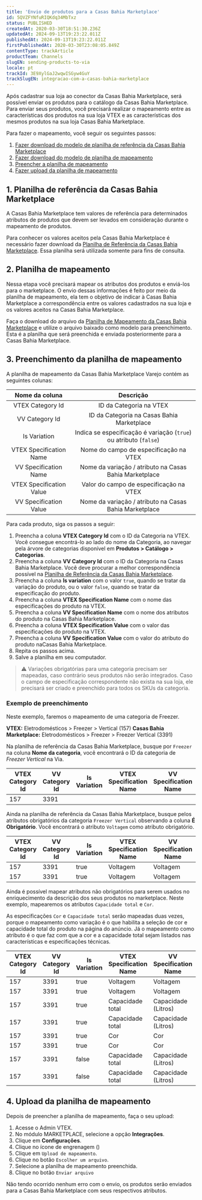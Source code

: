 ```yaml
---
title: 'Envio de produtos para a Casas Bahia Marketplace'
id: 5QVZFYNfuRIQKdq34MbTxz
status: PUBLISHED
createdAt: 2020-03-30T18:51:30.236Z
updatedAt: 2024-09-13T19:23:22.011Z
publishedAt: 2024-09-13T19:23:22.011Z
firstPublishedAt: 2020-03-30T23:08:05.849Z
contentType: trackArticle
productTeam: Channels
slugEN: sending-products-to-via
locale: pt
trackId: 3E9XylGaJ2wqwISGyw4GuY
trackSlugEN: integracao-com-a-casas-bahia-marketplace
---
```


Após cadastrar sua loja ao conector da Casas Bahia Marketplace, será possível enviar os produtos para o catálogo da Casas Bahia Marketplace. Para enviar seus produtos, você precisará realizar o mapeamento entre as características dos produtos na sua loja VTEX e as características dos mesmos produtos na sua loja Casas Bahia Marketplace. 

Para fazer o mapeamento, você seguir os seguintes passos:

1. [Fazer download do modelo de planilha de referência da Casas Bahia Marketplace](#1-planilha-de-referencia-da-casas-bahia-marketplace)
2. [Fazer download do modelo de planilha de mapeamento](#2-planilha-de-mapeamento)
3. [Preencher a planilha de mapeamento](#3-preenchimento-da-planilha-de-mapeamento)
4. [Fazer upload da planilha de mapeamento](#4-upload-da-planilha-de-mapeamento)

## 1. Planilha de referência da Casas Bahia Marketplace

A Casas Bahia Marketplace tem valores de referência para determinados atributos de produtos que devem ser levados em consideração durante o mapeamento de produtos. 

Para conhecer os valores aceitos pela Casas Bahia Marketplace é necessário fazer download da [Planilha de Referência da Casas Bahia Marketplace](//downloads.ctfassets.net/alneenqid6w5/V8zddFJSgYjQTKVQC810o/7313e8727ddd1311df3f201f2c140215/viavarejo-categories__1_.csv). Essa planilha será utilizada somente para fins de consulta.

## 2. Planilha de mapeamento

Nessa etapa você precisará mapear os atributos dos produtos e enviá-los para o marketplace. O envio dessas informações é feito por meio da planilha de mapeamento, ela tem o objetivo de indicar à Casas Bahia Marketplace a correspondência entre os valores cadastrados na sua loja e os valores aceitos na Casas Bahia Marketplace.

Faça o download do arquivo da [ Planilha de Mapeamento da Casas Bahia Marketplace](//assets.ctfassets.net/alneenqid6w5/3y2lW3BcJPIg35Eeba9DI8/d364bd1a57319f4d830b4dd51aa95c86/vvj_map__1_.xlsx) e utilize o arquivo baixado como modelo para preenchimento. Esta é a planilha que será preenchida e enviada posteriormente para a Casas Bahia Marketplace.

## 3. Preenchimento da planilha de mapeamento

A planilha de mapeamento da Casas Bahia Marketplace Varejo contém as seguintes colunas:

| Nome da coluna | Descrição  |
| :-------:| :--------:|
| VTEX Category Id| ID da Categoria na VTEX |
| VV Category Id | ID da Categoria na Casas Bahia Marketplace  |
| Is Variation | Indica se especificação é variação (`true`) ou atributo (`false`) |
| VTEX Specification Name  | Nome do campo de especificação na VTEX |
| VV Specification Name  | Nome da variação / atributo na Casas Bahia Marketplace  |
| VTEX Specification Value | Valor do campo de especificação na VTEX |
| VV Specification Value | Nome da variação / atributo na Casas Bahia Marketplace |

Para cada produto, siga os passos a seguir: 

1. Preencha a coluna **VTEX Category Id** com o ID da Categoria na VTEX. Você consegue encontrá-lo ao lado do nome da Categoria, ao navegar pela árvore de categorias disponível em **Produtos > Catálogo > Categorias**.
2. Preencha a coluna **VV Category Id** com o ID da Categoria na Casas Bahia Marketplace. Você deve procurar a melhor correspondência possível na [Planilha de Referência da Casas Bahia Marketplace](#1-planilha-de-referencia-da-casas-bahia-marketplace).
3. Preencha a coluna **Is variation** com o valor `true`, quando se tratar da variação do produto, ou o valor `false`, quando se tratar da especificação do produto.
4. Preencha a coluna **VTEX Specification Name** com o nome das especificações do produto na VTEX.
5. Preencha a coluna **VV Specification Name** com o nome dos atributos do produto na Casas Bahia Marketplace.
6. Preencha a coluna **VTEX Specification Value** com o valor das especificações do produto na VTEX.
7. Preencha a coluna **VV Specification Value** com o valor do atributo do produto naCasas Bahia Marketplace.
8. Repita os passos acima.
9. Salve a planilha em seu computador.

> ⚠️ Variações obrigatórias para uma categoria precisam ser mapeadas, caso contrário seus produtos não serão integrados. Caso o campo de especificação correspondente não exista na sua loja, ele precisará ser criado e preenchido para todos os SKUs da categoria.

### Exemplo de preenchimento

Neste exemplo, faremos o mapeamento de uma categoria de Freezer.

**VTEX:** Eletrodomésticos > Freezer > Vertical (157)
**Casas Bahia Marketplace:** Eletrodomésticos > Freezer > Freezer Vertical (3391)

Na planilha de referência da Casas Bahia Marketplace, busque por `Freezer` na coluna **Nome da categoria**, você encontrará o ID da categoria de *Freezer Vertical* na Via.

| VTEX Category Id | VV Category Id | Is Variation | VTEX Specification Name | VV Specification Name | VTEX Specification Value | VV Specification Value |
| ---- | ---- | ----| -----| ----|----|----|
| 157 | 3391 |    |    |     |     |     |

Ainda na planilha de referência da Casas Bahia Marketplace, busque pelos atributos obrigatórios da categoria `Freezer Vertical` observando a coluna **É Obrigatório**. Você encontrará o atributo `Voltagem` como atributo obrigatório. 

| VTEX Category Id | VV Category Id | Is Variation | VTEX Specification Name | VV Specification Name | VTEX Specification Value | VV Specification Value |
| ---- | ----- | ----- | ----- | ---- | ---- | ---- |
| 157| 3391 | true | Voltagem | Voltagem | 127 volts | 110V |
| 157 | 3391 | true | Voltagem | Voltagem | 220 volts | 220V |

Ainda é possível mapear atributos não obrigatórios para serem usados no enriquecimento da descrição dos seus produtos no marketplace. Neste exemplo, mapearemos os atributos `Capacidade total` e `Cor`.

As especificações `Cor` e `Capacidade total` serão mapeadas duas vezes, porque o mapeamento como variação é o que habilita a seleção de cor e capacidade total do produto na página do anúncio. Já o mapeamento como atributo é o que faz com que a cor e a capacidade total sejam listados nas características e especificações técnicas.

| VTEX Category Id | VV Category Id | Is Variation | VTEX Specification Name | VV Specification Name | VTEX Specification Value | VV Specification Value |
| ----- | ----- | ----- | -----| ---- | ----- | ----- |
| 157| 3391 | true | Voltagem | Voltagem | 127 volts | 110V |
| 157 | 3391 | true | Voltagem | Voltagem | 220 volts | 220V |
| 157| 3391 | true | Capacidade total | Capacidade (Litros)| 246l | 246L |
| 157 | 3391 | true | Capacidade total | Capacidade (Litros) | 565l | 565L |
| 157 | 3391 | true | Cor | Cor | Branco | Branco |
| 157 | 3391 | true | Cor | Cor | Branco | Branco |
| 157 | 3391 | false | Capacidade total | Capacidade (Litros)| 246l | 246L |
| 157 | 3391 | false | Capacidade total | Capacidade (Litros)| 565l | 565L |

## 4. Upload da planilha de mapeamento

Depois de preencher a planilha de mapeamento, faça o seu upload:

1. Acesse o Admin VTEX.
2. No módulo MARKETPLACE, selecione a opção **Integrações**.
3. Clique em **Configurações**.
4. Clique no ícone de engrenagem (<i class="fas fa-cog"></i>)
5. Clique em `Upload de mapeamento`.
6. Clique no botão `Escolher um arquivo`.
7. Selecione a planilha de mapeamento preenchida.
8. Clique no botão `Enviar arquivo`

Não tendo ocorrido nenhum erro com o envio, os produtos serão enviados para a Casas Bahia Marketplace com seus respectivos atributos.
